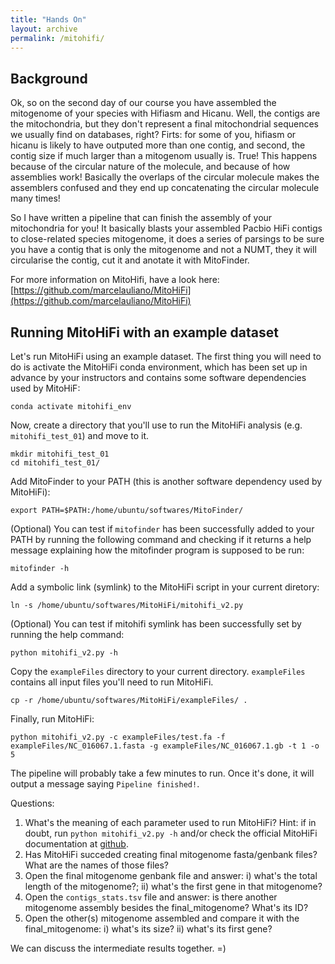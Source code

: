 ```yaml
---
title: "Hands On"
layout: archive
permalink: /mitohifi/
---  
```


## Background

Ok, so on the second day of our course you have assembled the mitogenome of your species with Hifiasm and Hicanu. Well, the contigs are the mitochondria, but they don't represent a final mitochondrial sequences we usually find on databases, right? Firts: for some of you, hifiasm or hicanu is likely to have outputed more than one contig, and second, the contig size if much larger than a mitogenom usually is. True! This happens because of the circular nature of the molecule, and because of how assemblies work! Basically the overlaps of the circular molecule makes the assemblers confused and they end up concatenating the circular molecule many times!

So I have written a pipeline that can finish the assembly of your mitochondria for you! It basically blasts your assembled Pacbio HiFi contigs to close-related species mitogenome, it does a series of parsings to be sure you have a contig that is only the mitogenome and not a NUMT, they it will circularise the contig, cut it and anotate it with MitoFinder.

For more information on MitoHifi, have a look here: [https://github.com/marcelauliano/MitoHiFi](https://github.com/marcelauliano/MitoHiFi)

## Running MitoHiFi with an example dataset

Let's run MitoHiFi using an example dataset. The first thing you will need to do is activate the MitoHiFi conda environment, which has been set up in advance by your instructors and contains some software dependencies used by MitoHiF:

```console  
conda activate mitohifi_env  
```

Now, create a directory that you'll use to run the MitoHiFi analysis (e.g. `mitohifi_test_01`) and move to it.

```console
mkdir mitohifi_test_01
cd mitohifi_test_01/
```

Add MitoFinder to your PATH (this is another software dependency used by MitoHiFi):

```console
export PATH=$PATH:/home/ubuntu/softwares/MitoFinder/  
```

(Optional) You can test if `mitofinder` has been successfully added to your PATH by running the following command and checking if it returns a help message explaining how the mitofinder program is supposed to be run:  

```console
mitofinder -h
```

Add a symbolic link (symlink) to the MitoHiFi script in your current diretory:

```console  
ln -s /home/ubuntu/softwares/MitoHiFi/mitohifi_v2.py  
```

(Optional) You can test if mitohifi symlink has been successfully set by running the help command:  

```console  
python mitohifi_v2.py -h
```  

Copy the `exampleFiles` directory to your current directory. `exampleFiles` contains all input files you'll need to run MitoHiFi.

```console  
cp -r /home/ubuntu/softwares/MitoHiFi/exampleFiles/ .
```

Finally, run MitoHiFi: 

```console  
python mitohifi_v2.py -c exampleFiles/test.fa -f exampleFiles/NC_016067.1.fasta -g exampleFiles/NC_016067.1.gb -t 1 -o 5
```

The pipeline will probably take a few minutes to run. Once it's done, it will output a message saying `Pipeline finished!`.

Questions:
1) What's the meaning of each parameter used to run MitoHiFi? Hint: if in doubt, run `python mitohifi_v2.py -h` and/or check the official MitoHiFi documentation at [github](https://github.com/marcelauliano/MitoHiFi).  
2) Has MitoHiFi succeded creating final mitogenome fasta/genbank files? What are the names of those files?
3) Open the final mitogenome genbank file and answer: i) what's the total length of the mitogenome?; ii) what's the first gene in that mitogenome?
4) Open the `contigs_stats.tsv` file and answer: is there another mitogenome assembly besides the final_mitogenome? What's its ID?
5) Open the other(s) mitogenome assembled and compare it with the final_mitogenome: i) what's its size? ii) what's its first gene? 
 
We can discuss the intermediate results together. =)
